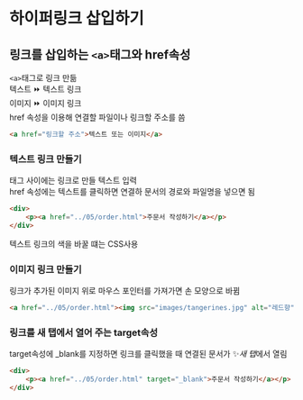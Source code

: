 # 하이퍼링크 삽입하기
## 링크를 삽입하는 ```<a>```태그와 href속성
```<a>```태그로 링크 만듦<br>
텍스트 ⏩ 텍스트 링크<br>
이미지 ⏩ 이미지 링크<br>
href 속성을 이용해 연결할 파일이나 링크할 주소를 씀
```html
<a href="링크할 주소">텍스트 또는 이미지</a>
```
### 텍스트 링크 만들기
태그 사이에는 링크로 만들 텍스트 입력<br>
href 속성에는 텍스트를 클릭하면 연결하 문서의 경로와 파일명을 넣으면 됨
```html
<div>
    <p><a href="../05/order.html">주문서 작성하기</a></p>
</div>
```
텍스트 링크의 색을 바꿀 떄는 CSS사용<br>
### 이미지 링크 만들기
링크가 추가된 이미지 위로 마우스 포인터를 가져가면 손 모양으로 바뀜
```html
<a href="../05/order.html"><img src="images/tangerines.jpg" alt="레드향"></a>
```
### 링크를 새 탭에서 열어 주는 target속성
target속성에 _blank를 지정하면 링크를 클릭했을 때 연결된 문서가 ✨*새 탭*에서 열림
```html
<div>
    <p><a href="../05/order.html" target="_blank">주문서 작성하기</a></p>
</div>
```